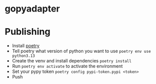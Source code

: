 # gopyadapter

# Publishing

* Install [poetry](https://python-poetry.org/)
* Tell poetry what version of python you want to use `poetry env use python3.13`
* Create the venv and install dependencies `poetry install`
* Run `poetry env activate` to activate the environment
* Set your pypy token `poetry config pypi-token.pypi <token>`
* Push 